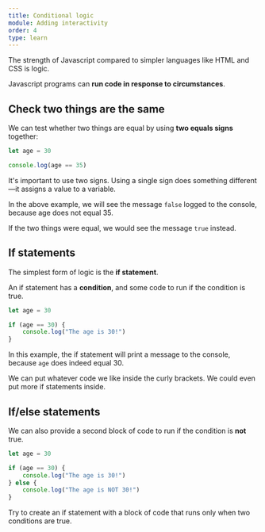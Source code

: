 ```yaml
---
title: Conditional logic
module: Adding interactivity
order: 4
type: learn
---
```


The strength of Javascript compared to simpler languages like HTML and CSS is logic.

Javascript programs can **run code in response to circumstances**.


## Check two things are the same

We can test whether two things are equal by using **two equals signs** together:

```javascript
let age = 30

console.log(age == 35)
```
It's important to use two signs. Using a single sign does something different—it assigns a value to a variable.

In the above example, we will see the message `false` logged to the console, because age does not equal 35.

If the two things were equal, we would see the message `true` instead.


## If statements

The simplest form of logic is the **if statement**.

An if statement has a **condition**, and some code to run if the condition is true.

```javascript
let age = 30

if (age == 30) {
	console.log("The age is 30!")
}
```

In this example, the if statement will print a message to the console, because `age` does indeed equal 30.

We can put whatever code we like inside the curly brackets. We could even put more if statements inside.

## If/else statements

We can also provide a second block of code to run if the condition is **not** true.

```javascript
let age = 30

if (age == 30) {
	console.log("The age is 30!")
} else {
	console.log("The age is NOT 30!")
}
```

<div class="todo">
	Try to create an if statement with a block of code that runs only when two conditions are true.
</div>
